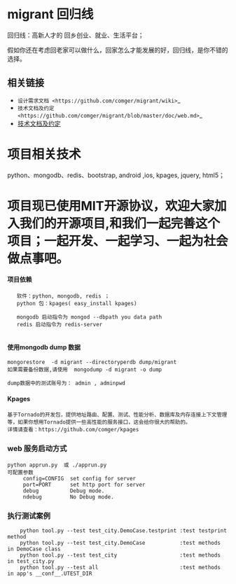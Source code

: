 migrant 回归线
=======

回归线：高新人才的 回乡创业、就业、生活平台；

假如你还在考虑回老家可以做什么，回家怎么才能发展的好，回归线，是你不错的选择。

相关链接
-----------

* `设计需求文档 <https://github.com/comger/migrant/wiki>`_
* `技术文档及约定 <https://github.com/comger/migrant/blob/master/doc/web.md>`_
* [技术文档及约定](https://github.com/comger/migrant/blob/master/doc/web.md)


项目相关技术
=======
python、mongodb、redis、bootstrap, android ,ios, kpages, jquery, html5；


项目现已使用MIT开源协议，欢迎大家加入我们的开源项目,和我们一起完善这个项目；一起开发、一起学习、一起为社会做点事吧。
=======


#### 项目依赖

```
   软件：python, mongodb, redis ；
   python 包：kpages( easy_install kpages) 
   
   mongodb 启动指令为 mongod --dbpath you data path
   redis 启动指令为 redis-server 
   
```

#### 使用mongodb dump 数据

```
mongorestore  -d migrant --directoryperdb dump/migrant
如果需要备份数据,请使用  mongodump -d migrant -o dump

dump数据中的测试账号为： admin , adminpwd
```

#### Kpages

```
基于Tornado的开发包，提供地址路由、配置、测试、性能分析、数据库及内存连接上下文管理等，如果你想用Tornado提供一些高性能的服务接口，这会给你很大的帮助的。
详情请查看：https://github.com/comger/kpages
```


### web 服务启动方式 
```
python apprun.py  或 ./apprun.py
可配置参数
     config=CONFIG  set config for server
     port=PORT      set http port for server
     debug          Debug mode.
     ndebug         No Debug mode.
```



### 执行测试案例
```
    python tool.py --test test_city.DemoCase.testprint :test testprint method
    python tool.py --test test_city.DemoCase           :test methods in DemoCase class
    python tool.py --test test_city                    :test methods in test_city.py
    python tool.py --test all                          :test methods in app's __conf__.UTEST_DIR
```




